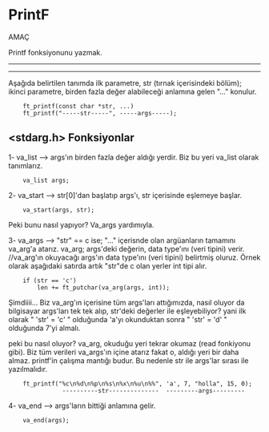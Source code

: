 # PrintF

AMAÇ
 
Printf fonksiyonunu yazmak.
***
***
Aşağıda belirtilen tanımda ilk parametre, str (tırnak içerisindeki bölüm); ikinci parametre, birden fazla değer alabileceği anlamına gelen "..." konulur.

~~~
	ft_printf(const char *str, ...)
	ft_printf("-----str-----", -----args-----);
~~~
<stdarg.h> Fonksiyonlar
---
1- va_list   --> args'ın birden fazla değer aldığı yerdir. Biz bu yeri va_list olarak tanımlarız.
~~~
	va_list	args;
~~~

2- va_start  --> str[0]'dan başlatıp args'ı, str içerisinde eşlemeye başlar.
~~~
	va_start(args, str);
~~~
Peki bunu nasıl yapıyor? Va_args yardımıyla. 

3- va_args   --> "str" == c ise; "..." içerisnde olan argüanların tamamını va_arg'a atarız. 
va_arg; args'deki değerin, data type'ını (veri tipini) verir.
//va_arg'ın okuyacağı args'ın data type'ını (veri tipini) belirtmiş oluruz. Örnek olarak aşağıdaki satırda artık "str"de c olan yerler int tipi alır. 
~~~
	if (str == 'c')
		len += ft_putchar(va_arg(args, int));
~~~
Şimdiiii... Biz va_arg'ın içerisine tüm args'ları attığımızda, nasıl oluyor da bilgisayar args'ları tek tek alıp, str'deki değerler ile eşleyebiliyor? 
yani ilk olarak " 'str' = 'c' " olduğunda 'a'yı okunduktan sonra " 'str' = 'd' " olduğunda 7'yi almalı.

peki bu nasıl oluyor? va_arg, okuduğu yeri tekrar okumaz (read fonkiyonu gibi). Biz tüm verileri va_args'ın içine atarız fakat o, aldığı yeri bir daha almaz. printf'in çalışma mantığı budur. Bu nedenle str ile args'lar sırası ile yazılmalıdır.
~~~
	ft_printf("%c\n%d\n%p\n%s\n%x\n%u\n%%", 'a', 7, "holla", 15, 0);
	           ----------str--------------  ---------args---------
~~~

4- va_end    --> args'ların bittiği anlamına gelir.
~~~
	va_end(args);
~~~
